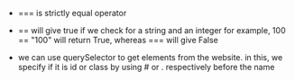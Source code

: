 - === is strictly equal operator

- == will give true if we check for a string and an integer
  for example, 100 == "100" will return True, whereas === will give False

- we can use querySelector to get elements from the website. in this, we specify if it is id or class by using # or . respectively before the name
